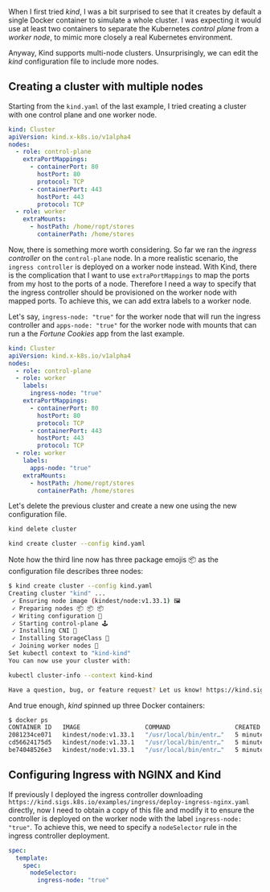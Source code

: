 When I first tried *kind*, I was a bit surprised to see that it creates by default a
single Docker container to simulate a whole cluster. I was expecting it would use at
least two containers to separate the Kubernetes _control plane_ from a _worker node_,
to mimic more closely a real Kubernetes environment.

Anyway, Kind supports multi-node clusters. Unsurprisingly, we can edit the _kind_ configuration
file to include more nodes.

## Creating a cluster with multiple nodes

Starting from the `kind.yaml` of the last example, I tried creating a cluster with one
control plane and one worker node.

```yaml {linenums="1" hl_lines="12-15"}
kind: Cluster
apiVersion: kind.x-k8s.io/v1alpha4
nodes:
  - role: control-plane
    extraPortMappings:
      - containerPort: 80
        hostPort: 80
        protocol: TCP
      - containerPort: 443
        hostPort: 443
        protocol: TCP
  - role: worker
    extraMounts:
      - hostPath: /home/ropt/stores
        containerPath: /home/stores
```

Now, there is something more worth considering. So far we ran the _ingress controller_
on the `control-plane` node. In a more realistic scenario, the `ingress controller` is
deployed on a worker node instead. With Kind, there is the complication that I want to
use `extraPortMappings` to map the ports from my host to the ports of a node. Therefore
I need a way to specify that the ingress controller should be provisioned on the worker
node with mapped ports. To achieve this, we can add extra labels to a worker node.

Let's say, `ingress-node: "true"` for the worker node that will run the ingress
controller and `apps-node: "true"` for the worker node with mounts that can run a
the _Fortune Cookies_ app from the last example.

```yaml {linenums="1" hl_lines="5-8 16-17"}
kind: Cluster
apiVersion: kind.x-k8s.io/v1alpha4
nodes:
  - role: control-plane
  - role: worker
    labels:
      ingress-node: "true"
    extraPortMappings:
      - containerPort: 80
        hostPort: 80
        protocol: TCP
      - containerPort: 443
        hostPort: 443
        protocol: TCP
  - role: worker
    labels:
      apps-node: "true"
    extraMounts:
      - hostPath: /home/ropt/stores
        containerPath: /home/stores
```

Let's delete the previous cluster and create a new one using the new
configuration file.

```bash
kind delete cluster

kind create cluster --config kind.yaml
```

Note how the third line now has three package emojis 📦 as the configuration file
describes three nodes:

```bash {hl_lines="4"}
$ kind create cluster --config kind.yaml
Creating cluster "kind" ...
 ✓ Ensuring node image (kindest/node:v1.33.1) 🖼
 ✓ Preparing nodes 📦 📦 📦
 ✓ Writing configuration 📜
 ✓ Starting control-plane 🕹️
 ✓ Installing CNI 🔌
 ✓ Installing StorageClass 💾
 ✓ Joining worker nodes 🚜
Set kubectl context to "kind-kind"
You can now use your cluster with:

kubectl cluster-info --context kind-kind

Have a question, bug, or feature request? Let us know! https://kind.sigs.k8s.io/#community 🙂
```

And true enough, *kind* spinned up three Docker containers:

```bash
$ docker ps
CONTAINER ID   IMAGE                  COMMAND                  CREATED         STATUS         PORTS                                      NAMES
2081234ce071   kindest/node:v1.33.1   "/usr/local/bin/entr…"   5 minutes ago   Up 5 minutes                                              kind-worker2
cd56624175d5   kindest/node:v1.33.1   "/usr/local/bin/entr…"   5 minutes ago   Up 5 minutes   0.0.0.0:80->80/tcp, 0.0.0.0:443->443/tcp   kind-worker
be74048526e3   kindest/node:v1.33.1   "/usr/local/bin/entr…"   5 minutes ago   Up 5 minutes   127.0.0.1:34545->6443/tcp                  kind-control-plane
```

## Configuring Ingress with NGINX and Kind

If previously I deployed the ingress controller downloading `https://kind.sigs.k8s.io/examples/ingress/deploy-ingress-nginx.yaml` directly, now I need to obtain a copy of this file and modify
it to ensure the controller is deployed on the worker node with the label `ingress-node: "true"`. To achieve this, we need to specify a `nodeSelector` rule in the ingress controller deployment.

```yaml
spec:
  template:
    spec:
      nodeSelector:
        ingress-node: "true"
```
